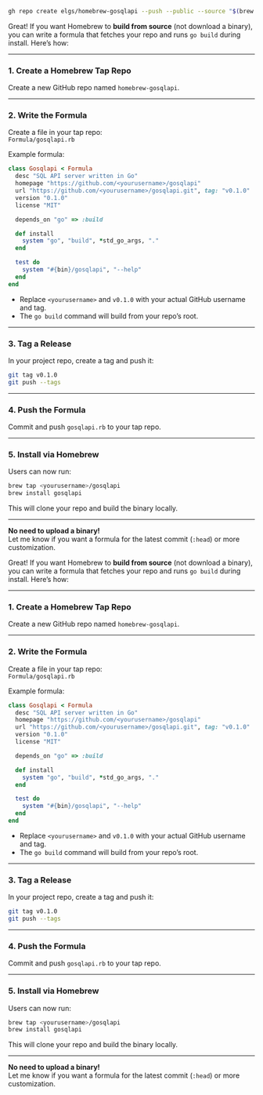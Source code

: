 ```sh
gh repo create elgs/homebrew-gosqlapi --push --public --source "$(brew --repository elgs/homebrew-gosqlapi)"
```







Great! If you want Homebrew to **build from source** (not download a binary), you can write a formula that fetches your repo and runs `go build` during install. Here’s how:

---

### 1. **Create a Homebrew Tap Repo**

Create a new GitHub repo named `homebrew-gosqlapi`.

---

### 2. **Write the Formula**

Create a file in your tap repo:  
`Formula/gosqlapi.rb`

Example formula:

````ruby
class Gosqlapi < Formula
  desc "SQL API server written in Go"
  homepage "https://github.com/<yourusername>/gosqlapi"
  url "https://github.com/<yourusername>/gosqlapi.git", tag: "v0.1.0"
  version "0.1.0"
  license "MIT"

  depends_on "go" => :build

  def install
    system "go", "build", *std_go_args, "."
  end

  test do
    system "#{bin}/gosqlapi", "--help"
  end
end
````

- Replace `<yourusername>` and `v0.1.0` with your actual GitHub username and tag.
- The `go build` command will build from your repo’s root.

---

### 3. **Tag a Release**

In your project repo, create a tag and push it:

```sh
git tag v0.1.0
git push --tags
```

---

### 4. **Push the Formula**

Commit and push `gosqlapi.rb` to your tap repo.

---

### 5. **Install via Homebrew**

Users can now run:

```sh
brew tap <yourusername>/gosqlapi
brew install gosqlapi
```

This will clone your repo and build the binary locally.

---

**No need to upload a binary!**  
Let me know if you want a formula for the latest commit (`:head`) or more customization.












Great! If you want Homebrew to **build from source** (not download a binary), you can write a formula that fetches your repo and runs `go build` during install. Here’s how:

---

### 1. **Create a Homebrew Tap Repo**

Create a new GitHub repo named `homebrew-gosqlapi`.

---

### 2. **Write the Formula**

Create a file in your tap repo:  
`Formula/gosqlapi.rb`

Example formula:

````ruby
class Gosqlapi < Formula
  desc "SQL API server written in Go"
  homepage "https://github.com/<yourusername>/gosqlapi"
  url "https://github.com/<yourusername>/gosqlapi.git", tag: "v0.1.0"
  version "0.1.0"
  license "MIT"

  depends_on "go" => :build

  def install
    system "go", "build", *std_go_args, "."
  end

  test do
    system "#{bin}/gosqlapi", "--help"
  end
end
````

- Replace `<yourusername>` and `v0.1.0` with your actual GitHub username and tag.
- The `go build` command will build from your repo’s root.

---

### 3. **Tag a Release**

In your project repo, create a tag and push it:

```sh
git tag v0.1.0
git push --tags
```

---

### 4. **Push the Formula**

Commit and push `gosqlapi.rb` to your tap repo.

---

### 5. **Install via Homebrew**

Users can now run:

```sh
brew tap <yourusername>/gosqlapi
brew install gosqlapi
```

This will clone your repo and build the binary locally.

---

**No need to upload a binary!**  
Let me know if you want a formula for the latest commit (`:head`) or more customization.